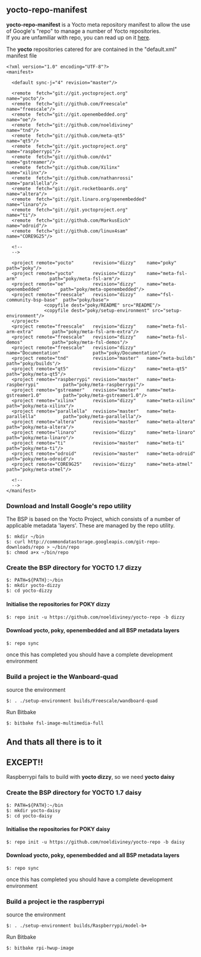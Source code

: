 ## yocto-repo-manifest ##


**yocto-repo-manifest** is a Yocto meta repository manifest to allow the use of Google's "repo" to manage a number of Yocto repositories.  
If you are unfamiliar with repo, you can read up on it [here](http://source.android.com/source/version-control.html).  
  
The **yocto** repositories catered for are contained in the "default.xml" manifest file

    <?xml version="1.0" encoding="UTF-8"?>
    <manifest>

      <default sync-j="4" revision="master"/>

      <remote  fetch="git://git.yoctoproject.org"                name="yocto"/>
      <remote  fetch="git://github.com/Freescale"                name="freescale"/>
      <remote  fetch="git://git.openembedded.org"                name="oe"/>
      <remote  fetch="git://github.com/noeldiviney"              name="tnd"/>
      <remote  fetch="git://github.com/meta-qt5"                 name="qt5"/>
      <remote  fetch="git://git.yoctoproject.org"                name="raspberrypi"/>
      <remote  fetch="git://github.com/dv1"                      name="gstreamer"/>
      <remote  fetch="git://github.com/Xilinx"                   name="xilinx"/>
      <remote  fetch="git://github.com/nathanrossi"              name="parallella"/>
      <remote  fetch="git://git.rocketboards.org"                name="altera"/>
      <remote  fetch="git://git.linaro.org/openembedded"         name="linaro"/>
      <remote  fetch="git://git.yoctoproject.org"                name="ti"/>
      <remote  fetch="git://github.com/MarkusEich"               name="odroid"/>
      <remote  fetch="git://github.com/linux4sam"                name="CORE9G25"/>
    
      <!--
      -->
    
      <project remote="yocto"       revision="dizzy"    name="poky"                    path="poky"/>
      <project remote="yocto"       revision="dizzy"    name="meta-fsl-arm"            path="poky/meta-fsl-arm"/>
      <project remote="oe"          revision="dizzy"    name="meta-openembedded"       path="poky/meta-openembedded"/>
      <project remote="freescale"   revision="dizzy"    name="fsl-community-bsp-base"  path="poky/base">
                  <copyfile dest="poky/README" src="README"/>
                  <copyfile dest="poky/setup-environment" src="setup-environment"/>
      </project>
      <project remote="freescale"   revision="dizzy"    name="meta-fsl-arm-extra"       path="poky/meta-fsl-arm-extra"/>
      <project remote="freescale"   revision="dizzy"    name="meta-fsl-demos"           path="poky/meta-fsl-demos"/>
      <project remote="freescale"   revision="dizzy"    name="Documentation"            path="poky/Documentation"/>
      <project remote="tnd"         revision="master"   name="meta-builds"              path="poky/builds"/>
      <project remote="qt5"         revision="dizzy"    name="meta-qt5"                 path="poky/meta-qt5"/>
      <project remote="raspberrypi" revision="master"   name="meta-raspberrypi"         path="poky/meta-raspberrypi"/>
      <project remote="gstreamer"   revision="master"   name="meta-gstreamer1.0"        path="poky/meta-gstreamer1.0"/>
      <project remote="xilinx"      revision="dizzy"    name="meta-xilinx"              path="poky/meta-xilinx"/>
      <project remote="parallella"  revision="master"   name="meta-parallella"          path="poky/meta-parallella"/>
      <project remote="altera"      revision="master"   name="meta-altera"              path="poky/meta-altera"/>
      <project remote="linaro"      revision="dizzy"    name="meta-linaro"              path="poky/meta-linaro"/>
      <project remote="ti"          revision="master"   name="meta-ti"                  path="poky/meta-ti"/>
      <project remote="odroid"      revision="master"   name="meta-odroid"              path="poky/meta-odroid"/>
      <project remote="CORE9G25"    revision="dizzy"    name="meta-atmel"               path="poky/meta-atmel"/>
    
      <!--
      -->
    </manifest>

### Download and Install Google's repo utility ###

The BSP is based on the Yocto Project, which consists of a number of applicable metadata 'layers'. These are managed by the repo utility.

    $: mkdir ~/bin
    $: curl http://commondatastorage.googleapis.com/git-repo-downloads/repo > ~/bin/repo
    $: chmod a+x ~/bin/repo 


### Create the BSP directory for YOCTO 1.7 dizzy ###
    
    $: PATH=${PATH}:~/bin
    $: mkdir yocto-dizzy
    $: cd yocto-dizzy

#### Initialise the repositories for POKY dizzy ####

    $: repo init -u https://github.com/noeldiviney/yocto-repo -b dizzy 

#### Download yocto, poky, openembedded and all BSP metadata layers ####

    $: repo sync

once this has completed you should have a complete development environment

### Build a project ie the Wanboard-quad ###
source the environment

    $: . ./setup-environment builds/Freescale/wandboard-quad

Run Bitbake

    $: bitbake fsl-image-multimedia-full


## And thats all there is to it ##
## EXCEPT!!          ##

Raspberrypi fails to build with **yocto dizzy**, so we need **yocto daisy**

### Create the BSP directory for YOCTO 1.7 daisy ###
    
    $: PATH=${PATH}:~/bin
    $: mkdir yocto-daisy
    $: cd yocto-daisy

#### Initialise the repositories for POKY daisy ####

    $: repo init -u https://github.com/noeldiviney/yocto-repo -b daisy 

#### Download yocto, poky, openembedded and all BSP metadata layers ####

    $: repo sync

once this has completed you should have a complete development environment

### Build a project ie the raspberrypi ###
source the environment

    $: . ./setup-environment builds/Raspberrypi/model-b+

Run Bitbake

    $: bitbake rpi-hwup-image
    